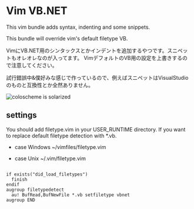 # Vim VB.NET #

This vim bundle adds syntax, indenting and some snippets.

This bundle will override vim's default filetype VB.


VimにVB.NET用のシンタックスとかインデントを追加するやつです。スニペットもオレオレなのが入ってます。
VimデフォルトのVB用の設定を上書きするので注意してください。

試行錯誤中&僕好みな感じで作っているので、例えばスニペットはVisualStudioのものと互換性とか全然ありません。


![coloscheme is solarized](https://raw.github.com/hachibeeDI/vim-vbnet/master/ScreenShot.png)




## settings ##

You should add filetype.vim in your USER_RUNTIME directory. If you want to replace default filetype detection with *.vb.

 - case Windows
    ~/vimfiles/filetype.vim

 - case Unix
    ~/.vim/filetype.vim


```VimScript

if exists("did_load_filetypes")
  finish
endif
augroup filetypedetect
  au! BufRead,BufNewFile *.vb setfiletype vbnet
augroup END

```
